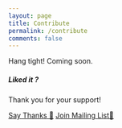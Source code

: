 ```yaml
---
layout: page
title: Contribute
permalink: /contribute
comments: false
---
```


<div class="row justify-content-between">
<div class="col-md-8 pr-5">
Hang tight! Coming soon.

</div>

<div class="col-md-4">

<div class="sticky-top sticky-top-80">
<h5>Liked it ?</h5>

<p>Thank you for your support!</p>

<a target="_blank" href="https://saythanks.io/to/ieeesb.nitdgp%40gmail.com" class="btn btn-danger">Say Thanks 🎉</a> <a target="_blank" href="https://github.us19.list-manage.com/subscribe?u=b7dcc89b774fb7b6ce34f29f9&id=c8b757bbd2" class="btn btn-warning">Join Mailing List📮</a>

</div>
</div>
</div>
